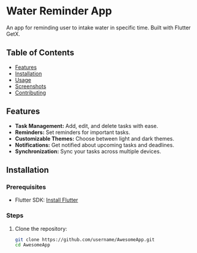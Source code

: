 # Water Reminder App

An app for reminding user to intake water in specific time. Built with Flutter GetX.

## Table of Contents

- [Features](#features)
- [Installation](#installation)
- [Usage](#usage)
- [Screenshots](#screenshots)
- [Contributing](#contributing)

## Features

- **Task Management:** Add, edit, and delete tasks with ease.
- **Reminders:** Set reminders for important tasks.
- **Customizable Themes:** Choose between light and dark themes.
- **Notifications:** Get notified about upcoming tasks and deadlines.
- **Synchronization:** Sync your tasks across multiple devices.

## Installation

### Prerequisites

- Flutter SDK: [Install Flutter](https://flutter.dev/docs/get-started/install)

### Steps

1. Clone the repository:
   ```sh
   git clone https://github.com/username/AwesomeApp.git
   cd AwesomeApp
